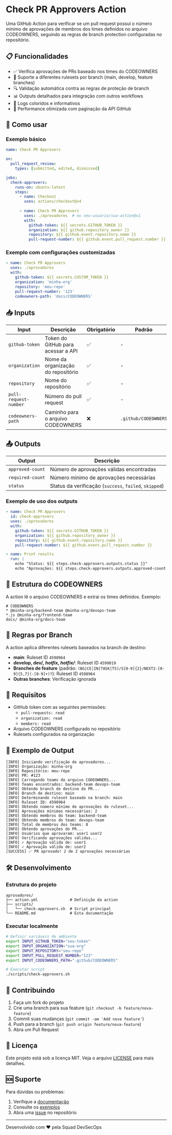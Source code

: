 # Check PR Approvers Action

Uma GitHub Action para verificar se um pull request possui o número mínimo de aprovações de membros dos times definidos no arquivo CODEOWNERS, seguindo as regras de branch protection configuradas no repositório.

## 📋 Funcionalidades

- ✅ Verifica aprovações de PRs baseado nos times do CODEOWNERS
- 🎯 Suporte a diferentes rulesets por branch (main, develop, feature branches)
- 🔍 Validação automática contra as regras de proteção de branch
- 📊 Outputs detalhados para integração com outros workflows
- 🎨 Logs coloridos e informativos
- 🚀 Performance otimizada com paginação da API GitHub

## 🚀 Como usar

### Exemplo básico

```yaml
name: Check PR Approvers

on:
  pull_request_review:
    types: [submitted, edited, dismissed]

jobs:
  check-approvers:
    runs-on: ubuntu-latest
    steps:
      - name: Checkout
        uses: actions/checkout@v4
        
      - name: Check PR Approvers
        uses: ./aprovadores  # ou seu-usuario/sua-action@v1
        with:
          github-token: ${{ secrets.GITHUB_TOKEN }}
          organization: ${{ github.repository_owner }}
          repository: ${{ github.event.repository.name }}
          pull-request-number: ${{ github.event.pull_request.number }}
```

### Exemplo com configurações customizadas

```yaml
- name: Check PR Approvers
  uses: ./aprovadores
  with:
    github-token: ${{ secrets.CUSTOM_TOKEN }}
    organization: 'minha-org'
    repository: 'meu-repo'
    pull-request-number: '123'
    codeowners-path: 'docs/CODEOWNERS'
```

## 📥 Inputs

| Input | Descrição | Obrigatório | Padrão |
|-------|-----------|-------------|--------|
| `github-token` | Token do GitHub para acessar a API | ✅ | - |
| `organization` | Nome da organização do repositório | ✅ | - |
| `repository` | Nome do repositório | ✅ | - |
| `pull-request-number` | Número do pull request | ✅ | - |
| `codeowners-path` | Caminho para o arquivo CODEOWNERS | ❌ | `.github/CODEOWNERS` |

## 📤 Outputs

| Output | Descrição |
|--------|-----------|
| `approved-count` | Número de aprovações válidas encontradas |
| `required-count` | Número mínimo de aprovações necessárias |
| `status` | Status da verificação (`success`, `failed`, `skipped`) |

### Exemplo de uso dos outputs

```yaml
- name: Check PR Approvers
  id: check-approvers
  uses: ./aprovadores
  with:
    github-token: ${{ secrets.GITHUB_TOKEN }}
    organization: ${{ github.repository_owner }}
    repository: ${{ github.event.repository.name }}
    pull-request-number: ${{ github.event.pull_request.number }}

- name: Print results
  run: |
    echo "Status: ${{ steps.check-approvers.outputs.status }}"
    echo "Aprovações: ${{ steps.check-approvers.outputs.approved-count }}/${{ steps.check-approvers.outputs.required-count }}"
```

## 📁 Estrutura do CODEOWNERS

A action lê o arquivo CODEOWNERS e extrai os times definidos. Exemplo:

```
# CODEOWNERS
* @minha-org/backend-team @minha-org/devops-team
*.js @minha-org/frontend-team
docs/ @minha-org/docs-team
```

## 🎯 Regras por Branch

A action aplica diferentes rulesets baseados na branch de destino:

- **main**: Ruleset ID `4598964`
- **develop, dev/*, hotfix, hotfix/***: Ruleset ID `4599019`
- **Branches de feature** (padrão: `(BG|CE|IN|TASK|TS)/S[0-9]{2}/NEXT2-[0-9]{5,7}(-[0-9]+)?`): Ruleset ID `4598964`
- **Outras branches**: Verificação ignorada

## 🔧 Requisitos

- GitHub token com as seguintes permissões:
  - `pull-requests: read`
  - `organization: read`
  - `members: read`
- Arquivo CODEOWNERS configurado no repositório
- Rulesets configurados na organização

## 🎨 Exemplo de Output

```
[INFO] Iniciando verificação de aprovadores...
[INFO] Organização: minha-org
[INFO] Repositório: meu-repo
[INFO] PR: #123
[INFO] Carregando teams do arquivo CODEOWNERS...
[INFO] Teams encontrados: backend-team devops-team
[INFO] Obtendo branch de destino do PR...
[INFO] Branch de destino: main
[INFO] Determinando ruleset baseado na branch: main
[INFO] Ruleset ID: 4598964
[INFO] Obtendo número mínimo de aprovações do ruleset...
[INFO] Aprovações mínimas necessárias: 2
[INFO] Obtendo membros do team: backend-team
[INFO] Obtendo membros do team: devops-team
[INFO] Total de membros dos teams: 8
[INFO] Obtendo aprovações do PR...
[INFO] Usuários que aprovaram: user1 user2
[INFO] Verificando aprovações válidas...
[INFO] ✓ Aprovação válida de: user1
[INFO] ✓ Aprovação válida de: user2
[SUCCESS] ✅ PR aprovado! 2 de 2 aprovações necessárias
```

## 🛠️ Desenvolvimento

### Estrutura do projeto

```
aprovadores/
├── action.yml              # Definição da action
├── scripts/
│   └── check-approvers.sh  # Script principal
└── README.md               # Esta documentação
```

### Executar localmente

```bash
# Definir variáveis de ambiente
export INPUT_GITHUB_TOKEN="seu-token"
export INPUT_ORGANIZATION="sua-org"
export INPUT_REPOSITORY="seu-repo"
export INPUT_PULL_REQUEST_NUMBER="123"
export INPUT_CODEOWNERS_PATH=".github/CODEOWNERS"

# Executar script
./scripts/check-approvers.sh
```

## 🤝 Contribuindo

1. Faça um fork do projeto
2. Crie uma branch para sua feature (`git checkout -b feature/nova-feature`)
3. Commit suas mudanças (`git commit -am 'Add nova feature'`)
4. Push para a branch (`git push origin feature/nova-feature`)
5. Abra um Pull Request

## 📄 Licença

Este projeto está sob a licença MIT. Veja o arquivo [LICENSE](LICENSE) para mais detalhes.

## 🆘 Suporte

Para dúvidas ou problemas:

1. Verifique a [documentação](#-como-usar)
2. Consulte os [exemplos](#exemplo-básico)
3. Abra uma [issue](../../issues) no repositório

---

Desenvolvido com ❤️ pela Squad DevSecOps
